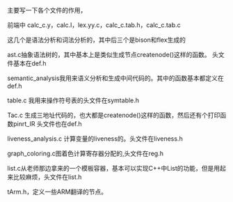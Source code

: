 主要写一下各个文件的作用，

前端中 calc_c.y，calc.l，lex.yy.c，calc_c.tab.h，calc_c.tab.c

这几个是语法分析和词法分析的，其中后三个是bison和flex生成的

ast.c抽象语法树的，其中基本上是类似生成节点createnode()这样的函数。 头文件基本在def.h

semantic_analysis我用来语义分析和生成中间代码的。其中的函数基本都定义在def.h

table.c 我用来操作符号表的头文件在symtable.h

Tac.c 生成三地址代码的，也大都是createnode()这样的函数，然后还有个打印函数pinrt_IR 头文件也在def.h

liveness_analysis.c 计算变量的liveness的。头文件在liveness.h

graph_coloring.c图着色计算寄存器分配的,头文件在reg.h

list.c从老师那边拿来的一个模板容器，基本可以实现C++中List的功能，但是用起来比较麻烦，头文件在list.h

tArm.h，定义一些ARM翻译的节点。

